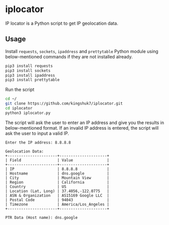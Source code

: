 # iplocator
IP locator is a Python script to get IP geolocation data.

## Usage
Install `requests`, `sockets`, `ipaddress` and `prettytable` Python module using below-mentioned commands if they are not installed already.
```bash
pip3 install requests 
pip3 install sockets
pip3 install ipaddress
pip3 install prettytable
```
Run the script
```bash
cd ~/
git clone https://github.com/kingshuk7/iplocator.git
cd iplocator
python3 iplocator.py
```
The script will ask the user to enter an IP address and give you the results in below-mentioned format. If an invalid IP address is entered, the script will ask the user to input a valid IP.
```
Enter the IP address: 8.8.8.8

Geolocation Data:
+----------------------+---------------------+
| Field                | Value               |
+----------------------+---------------------+
| IP                   | 8.8.8.8             |
| Hostname             | dns.google          |
| City                 | Mountain View       |
| Region               | California          |
| Country              | US                  |
| Location (Lat, Long) | 37.4056,-122.0775   |
| ASN & Organization   | AS15169 Google LLC  |
| Postal Code          | 94043               |
| Timezone             | America/Los_Angeles |
+----------------------+---------------------+

PTR Data (Host name): dns.google
```

